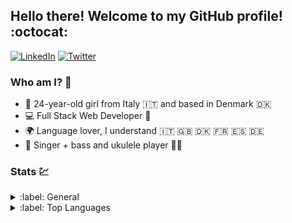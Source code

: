 ## Hello there! Welcome to my GitHub profile! :octocat:

[![LinkedIn](https://img.shields.io/badge/linkedin-%230077B5.svg?&style=for-the-badge&logo=linkedin&logoColor=white)](https://www.linkedin.com/in/aletrianti/)
[![Twitter](https://img.shields.io/badge/twitter-%231DA1F2.svg?&style=for-the-badge&logo=twitter&logoColor=white)](https://twitter.com/aletrianti)

### Who am I? :shrug:
- :wave: 24-year-old girl from Italy :it: and based in Denmark :denmark:
- :computer: Full Stack Web Developer :iphone:
- :earth_africa: Language lover, I understand :it: :uk: :denmark: :fr: :es: :de:
- :musical_note: Singer + bass and ukulele player :microphone::musical_score:

### Stats :chart:
<details>
  <summary>:label: General</summary><br/>
  
  [![Anurag's github stats](https://github-readme-stats.vercel.app/api?username=aletrianti&show_icons=true&theme=dark)](https://github.com/anuraghazra/github-readme-stats)
</details>

<details>
  <summary>:label: Top Languages</summary><br/>
  
  [![Top Languages](https://github-readme-stats.vercel.app/api/top-langs/?username=aletrianti&layout=compact&theme=dark&hide=php)](https://github.com/anuraghazra/github-readme-stats)
</details>
